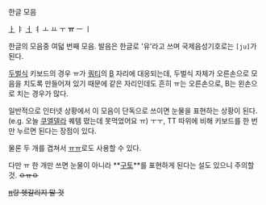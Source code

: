 한글 모음

[ㅏ](%E3%85%8F.md) ㅑ [ㅓ](%E3%85%93.md) ㅕ ㅗ ㅛ ㅜ **ㅠ** ㅡ ㅣ

  
한글의 모음중 여덟 번째 모음. 발음은 한글로 '유'라고 쓰며 국제음성기호로는 `[ju]`가 된다.

[두벌식](%EB%91%90%EB%B2%8C%EC%8B%9D.md) 키보드의 경우 ㅠ가
[쿼티](%EC%BF%BC%ED%8B%B0.md)의 [B](B.md) 자리에 대응되는데, 두벌식 자체가 오른손으로 모음을 치도록
만들어져 있기 때문에 같은 자리인데도 흔히 ㅠ는 오른손으로, B는 왼손으로 치는 경우가 많다.

일반적으로 인터넷 상황에서 이 모음이 단독으로 쓰이면 눈물을 표현하는 상황이 된다.(e.g. 오늘
[쿠엘델라](%EC%BF%A0%EC%97%98%EB%8D%B8%EB%9D%BC.md) 퀘템 떴는데 못먹었어요 ㅠ) ㅜㅜ, TT 따위에
비해 키보드를 한 번만 누르면 된다는 장점이 있다.

물론 두 개를 겹쳐서 [ㅠㅠ](%E3%85%A0%E3%85%A0.md)로도 사용할 수 있다.

다만 ㅠ 한 개만 쓰면 눈물이 아니라 **[구토](%EA%B5%AC%ED%86%A0.md)**를 표현하게 된다는 설도 있으니 주의할
것. <del>ㅇㅠㅇ</del>

<del>[π](%CF%80.md)랑 헷갈리지 말 것</del>

